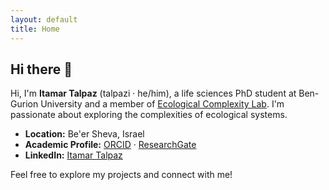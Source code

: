 ```yaml
---
layout: default
title: Home
---
```


## Hi there 👋

Hi, I'm **Itamar Talpaz** (talpazi · he/him), a life sciences PhD student at Ben-Gurion University and a member of [Ecological Complexity Lab](https://ecomplab.com/). I'm passionate about exploring the complexities of ecological systems.

- **Location:** Be'er Sheva, Israel  
- **Academic Profile:** [ORCID](https://orcid.org/0009-0008-9292-4599) · [ResearchGate](https://www.researchgate.net/profile/Itamar-Talpaz)  
- **LinkedIn:** [Itamar Talpaz](https://www.linkedin.com/in/itamar-talpaz-923473273)

Feel free to explore my projects and connect with me!
